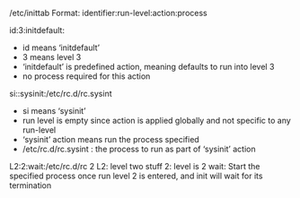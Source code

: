 /etc/inittab
Format: identifier:run-level:action:process

id:3:initdefault:
- id means ‘initdefault’
- 3 means level 3
- ‘initdefault’ is predefined action, meaning defaults to run into level 3
- no process required for this action

si::sysinit:/etc/rc.d/rc.sysint
- si means ‘sysinit’
- run level is empty since action is applied globally and not specific to any run-level
- ‘sysinit’ action means run the process specified
- /etc/rc.d/rc.sysint : the process to run as part of ‘sysinit’ action

L2:2:wait:/etc/rc.d/rc 2
L2: level two stuff
2: level is 2
wait: Start the specified process once run level 2 is entered, and init will wait for its termination
